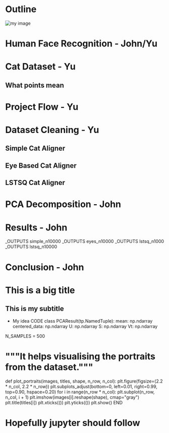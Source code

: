 # Outline
![my image](images/00000100_014.jpg)
# Human Face Recognition - John/Yu
# Cat Dataset - Yu
## What points mean
# Project Flow - Yu
# Dataset Cleaning - Yu
## Simple Cat Aligner
## Eye Based Cat Aligner
## LSTSQ Cat Aligner
# PCA Decomposition - John 
# Results - John
_OUTPUTS simple_n10000
_OUTPUTS eyes_n10000
_OUTPUTS lstsq_n1000
_OUTPUTS lstsq_n10000
# Conclusion - John
# This is a big title
## This is my subtitle 
- My idea
CODE
class PCAResult(tp.NamedTuple):
    mean: np.ndarray
    centered_data: np.ndarray
    U: np.ndarray
    S: np.ndarray
    Vt: np.ndarray


N_SAMPLES = 500
# """It helps visualising the portraits from the dataset."""
def plot_portraits(images, titles, shape, n_row, n_col):
    plt.figure(figsize=(2.2 * n_col, 2.2 * n_row))
    plt.subplots_adjust(bottom=0, left=0.01, right=0.99, top=0.90, hspace=0.20)
    for i in range(n_row * n_col):
        plt.subplot(n_row, n_col, i + 1)
        plt.imshow(images[i].reshape(shape), cmap="gray")
        plt.title(titles[i])
        plt.xticks(())
        plt.yticks(())
    plt.show()
END
# Hopefully jupyter should follow
